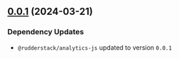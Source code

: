## [0.0.1](https://github.com/rudderlabs/rudder-sdk-js/compare/@rudderstack/analytics-js-loading-scripts@3.0.0-beta.22...@rudderstack/analytics-js-loading-scripts@0.0.1) (2024-03-21)

### Dependency Updates

* `@rudderstack/analytics-js` updated to version `0.0.1`
